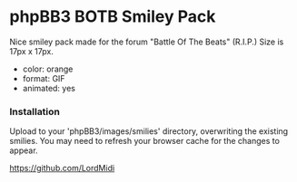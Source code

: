 # phpBB3 BOTB Smiley Pack
Nice smiley pack made for the forum "Battle Of The Beats" (R.I.P.)
Size is 17px x 17px.
* color: orange
* format: GIF
* animated: yes
### Installation
Upload to your 'phpBB3/images/smilies' directory, overwriting the existing smilies. You may need to refresh your browser cache for the changes to appear.

https://github.com/LordMidi
